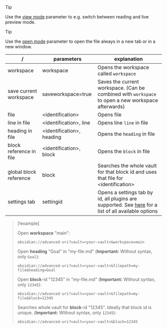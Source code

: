 > [!tip]
> Use the [view mode](Navigation%20Parameters.md#view-mode) parameter to e.g. switch between reading and live preview mode.
>

> [!tip]
> Use the [open mode](Navigation%20Parameters.md#open-mode) parameter to open the file always in a new tab or in a new window.
> 

| /                       | parameters                 | explanation                                                                                                                   |
| ----------------------  | -------------------------- | ----------------------------------------------------------------------------------------------------------------------------- |
| workspace               | workspace                  | Opens the workspace called `workspace`                                                                                        |
| save current workspace  | saveworkspace=true         | Saves the current workspace. (Can be combined with `workspace` to open a new workspace afterwards)                            |
| file                    | <identification\>          | Opens file                                                                                                                    | 
| line in file            | <identification\>, line    | Opens line `line` in file                                                                                                     |
| heading in file         | <identification\>, heading | Opens the `heading` in file                                                                                                   |
| block reference in file | <identification\>, block   | Opens the `block` in file                                                                                                     |
| global block reference  | block                      | Searches the whole vault for that block id and uses that file for <identification\>                                           |
| settings tab            | settingid                  | Opens a settings tab by id, all plugins are supported. See [here](Settings%20navigation.md) for a list of all available options |


> [!example]
> 
> Open **workspace** "main":
> ```uri
> obsidian://advanced-uri?vault=<your-vault>&workspace=main
> ```
> Open **heading** "Goal" in "my-file.md" (**Important:** Without syntax, only `Goal`):
> ```uri
> obsidian://advanced-uri?vault=<your-vault>&filepath=my-file&heading=Goal
> ```
> 
> Open **block**-id "12345" in "my-file.md" (**Important:** Without syntax, only `12345`):
> ```uri
> obsidian://advanced-uri?vault=<your-vault>&filepath=my-file&block=12345
> ```
> 
> Searches whole vault for **block**-id "12345". Ideally that block id is unique. (**Important:** Without syntax, only `12345`):
> ```uri
> obsidian://advanced-uri?vault=<your-vault>&block=12345
> ```
> 

